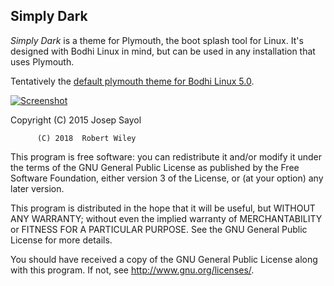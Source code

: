 ## Simply Dark

*Simply Dark* is a theme for Plymouth, the boot splash tool for Linux. It's designed with Bodhi Linux in mind, but can be used in any installation that uses Plymouth.

Tentatively the [default plymouth theme for Bodhi Linux 5.0](https://github.com/BodhiDev/bodhi5packages/tree/master/bodhi-plymouth-theme "Bodhi Plymouth Theme").

[![Screenshot](https://i.imgur.com/hWSnXYX.png)](https://i.imgur.com/yVbGx6U.png)

Copyright (C) 2015  Josep Sayol

          (C) 2018  Robert Wiley

This program is free software: you can redistribute it and/or modify
it under the terms of the GNU General Public License as published by
the Free Software Foundation, either version 3 of the License, or
(at your option) any later version.

This program is distributed in the hope that it will be useful,
but WITHOUT ANY WARRANTY; without even the implied warranty of
MERCHANTABILITY or FITNESS FOR A PARTICULAR PURPOSE.  See the
GNU General Public License for more details.

You should have received a copy of the GNU General Public License
along with this program.  If not, see <http://www.gnu.org/licenses/>.
